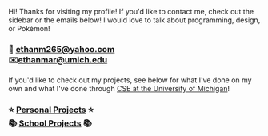 Hi! Thanks for visiting my profile! If you'd like to contact me, check out the sidebar or the emails below! I would love to talk about programming, design, or Pokémon!

### 💌 ethanm265@yahoo.com<br>✉️ethanmar@umich.edu

If you'd like to check out my projects, see below for what I've done on my own and what I've done through [CSE at the University of Michigan](https://cse.engin.umich.edu)!

### ⭐️ [Personal Projects](https://github.com/BaBingoBango/BaBingoBango/blob/main/personal%20projects.md) ⭐️<br>📚 [School Projects](https://github.com/BaBingoBango/BaBingoBango/blob/main/personal%20projects.md) 📚

<!---
BaBingoBango/BaBingoBango is a ✨ special ✨ repository because its `README.md` (this file) appears on your GitHub profile.
You can click the Preview link to take a look at your changes.
--->
